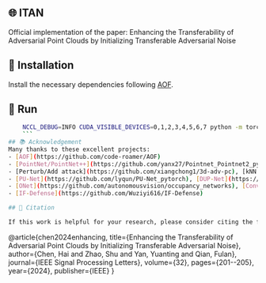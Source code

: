 ## 🌐 ITAN
Official implementation of the paper: Enhancing the Transferability of Adversarial Point Clouds by Initializing Transferable Adversarial Noise

## 🌟 Installation
Install the necessary dependencies following [AOF](https://github.com/code-roamer/AOF).

## 💾 Run
```bash
    NCCL_DEBUG=INFO CUDA_VISIBLE_DEVICES=0,1,2,3,4,5,6,7 python -m torch.distributed.launch --nproc_per_node=8 --master_port=29506  baselines/attack_scripts/untarget_ITAN_attack.py --test_batch_size 35
    ```
## 📚 Acknowledgement
Many thanks to these excellent projects:
- [AOF](https://github.com/code-roamer/AOF)
- [PointNet/PointNet++](https://github.com/yanx27/Pointnet_Pointnet2_pytorch), [DGCNN](https://github.com/WangYueFt/dgcnn), [PointConv](https://github.com/DylanWusee/pointconv_pytorch), [RS-CNN](https://github.com/Yochengliu/Relation-Shape-CNN)
- [Perturb/Add attack](https://github.com/xiangchong1/3d-adv-pc), [kNN attack](https://github.com/jinyier/ai_pointnet_attack), [Drop attack](https://github.com/tianzheng4/PointCloud-Saliency-Maps)
- [PU-Net](https://github.com/lyqun/PU-Net_pytorch), [DUP-Net](https://github.com/RyanHangZhou/DUP-Net)
- [ONet](https://github.com/autonomousvision/occupancy_networks), [ConvONet](https://github.com/autonomousvision/convolutional_occupancy_networks)
- [IF-Defense](https://github.com/Wuziyi616/IF-Defense)

## 📝 Citation

If this work is helpful for your research, please consider citing the following BibTeX entry.

```
@article{chen2024enhancing,
  title={Enhancing the Transferability of Adversarial Point Clouds by Initializing Transferable Adversarial Noise},
  author={Chen, Hai and Zhao, Shu and Yan, Yuanting and Qian, Fulan},
  journal={IEEE Signal Processing Letters},
  volume={32},
  pages={201--205},
  year={2024},
  publisher={IEEE}
}
```
